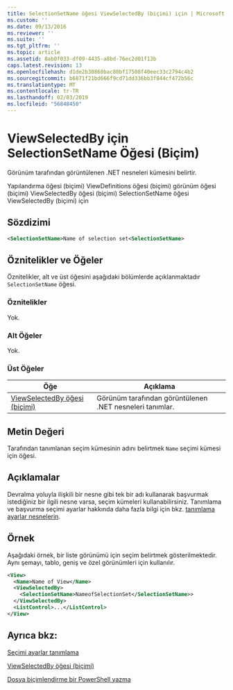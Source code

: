 ```yaml
---
title: SelectionSetName öğesi ViewSelectedBy (biçimi) için | Microsoft Docs
ms.custom: ''
ms.date: 09/13/2016
ms.reviewer: ''
ms.suite: ''
ms.tgt_pltfrm: ''
ms.topic: article
ms.assetid: 8ab0f033-df09-4435-a8bd-76ec2d01f13b
caps.latest.revision: 13
ms.openlocfilehash: d1de2b30860bac80bf17508f40eec33c2794c4b2
ms.sourcegitcommit: b6871f21bd666f9cd71dd336bb3f844cf472b56c
ms.translationtype: MT
ms.contentlocale: tr-TR
ms.lasthandoff: 02/03/2019
ms.locfileid: "56848450"
---
```

# <a name="selectionsetname-element-for-viewselectedby-format"></a>ViewSelectedBy için SelectionSetName Öğesi (Biçim)

Görünüm tarafından görüntülenen .NET nesneleri kümesini belirtir.

Yapılandırma öğesi (biçimi) ViewDefinitions öğesi (biçimi) görünüm öğesi (biçimi) ViewSelectedBy öğesi (biçimi) SelectionSetName öğesi ViewSelectedBy (biçimi) için

## <a name="syntax"></a>Sözdizimi

```xml
<SelectionSetName>Name of selection set<SelectionSetName>
```

## <a name="attributes-and-elements"></a>Öznitelikler ve Öğeler

Öznitelikler, alt ve üst öğesini aşağıdaki bölümlerde açıklanmaktadır `SelectionSetName` öğesi.

### <a name="attributes"></a>Öznitelikler

Yok.

### <a name="child-elements"></a>Alt Öğeler

Yok.

### <a name="parent-elements"></a>Üst Öğeler

|Öğe|Açıklama|
|-------------|-----------------|
|[ViewSelectedBy öğesi (biçimi)](./viewselectedby-element-format.md)|Görünüm tarafından görüntülenen .NET nesneleri tanımlar.|

## <a name="text-value"></a>Metin Değeri

Tarafından tanımlanan seçim kümesinin adını belirtmek `Name` seçimi kümesi için öğesi.

## <a name="remarks"></a>Açıklamalar

Devralma yoluyla ilişkili bir nesne gibi tek bir adı kullanarak başvurmak istediğiniz bir ilgili nesne varsa, seçim kümeleri kullanabilirsiniz. Tanımlama ve başvurma seçimi ayarlar hakkında daha fazla bilgi için bkz. [tanımlama ayarlar nesnelerin](./defining-selection-sets.md).

## <a name="example"></a>Örnek

Aşağıdaki örnek, bir liste görünümü için seçim belirtmek gösterilmektedir. Aynı şemayı, tablo, geniş ve özel görünümleri için kullanılır.

```xml
<View>
  <Name>Name of View</Name>
  <ViewSelectedBy>
    <SelectionSetName>NameofSelectionSet</SelectionSetName>>
  </ViewSelectedBy>
  <ListControl>...</ListControl>
</View>
```

## <a name="see-also"></a>Ayrıca bkz:

[Seçimi ayarlar tanımlama](./defining-selection-sets.md)

[ViewSelectedBy öğesi (biçimi)](./viewselectedby-element-format.md)

[Dosya biçimlendirme bir PowerShell yazma](./writing-a-powershell-formatting-file.md)
